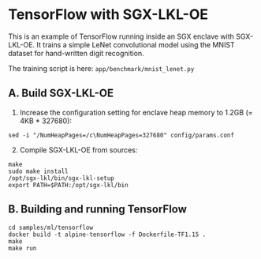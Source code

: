 TensorFlow with SGX-LKL-OE
==========================

This is an example of TensorFlow running inside an SGX enclave with SGX-LKL-OE. It 
trains a simple LeNet convolutional model using the MNIST dataset for hand-written digit
recognition.

The training script is here: `app/benchmark/mnist_lenet.py`

A. Build SGX-LKL-OE
--------------------

1. Increase the configuration setting for enclave heap memory to 1.2GB (= 4KB * 327680):
```
sed -i "/NumHeapPages=/c\NumHeapPages=327680" config/params.conf
```

2. Compile SGX-LKL-OE from sources:
```
make
sudo make install
/opt/sgx-lkl/bin/sgx-lkl-setup
export PATH=$PATH:/opt/sgx-lkl/bin
```

B. Building and running TensorFlow
----------------------------------

```
cd samples/ml/tensorflow
docker build -t alpine-tensorflow -f Dockerfile-TF1.15 .
make
make run
```
